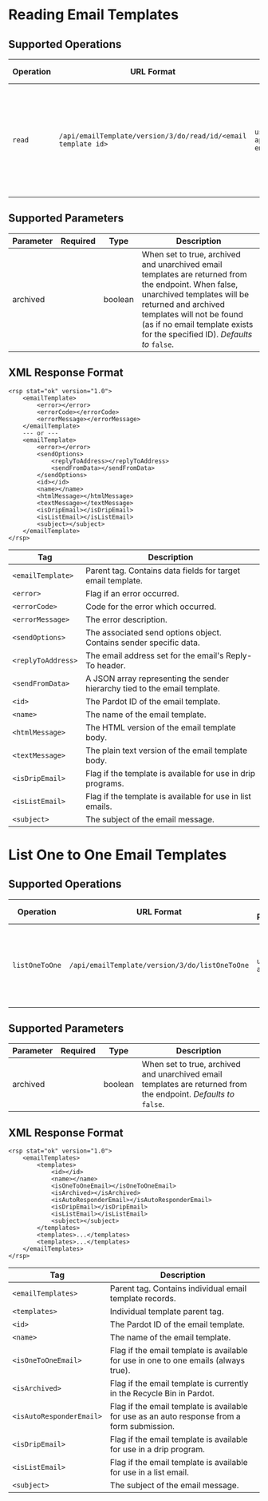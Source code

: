 # Reading Email Templates


## Supported Operations<a name="71862-supported-operations" id="supported-operations"></a>


| **Operation** | **URL Format**                             | **Required Parameters** | **Description**  |
| ------------- | ------------------------------------------ | ----------------------- | -----------------|
| `read` | `/api/emailTemplate/version/3/do/read/id/<email template id>` | `user_key, api_key, emailTemplateId` | Returns the data for the email template specified by `<id>`. `<id>` is the Pardot ID of the target email template. |

## [](#supported-parameters-)Supported Parameters

| Parameter              | Required         | Type                                                                | Description |
|------------------------|------------------|------------------------------------------------------------------------|-------------|
| archived |  | boolean | When set to true, archived and unarchived email templates are returned from the endpoint. When false, unarchived templates will be returned and archived templates will not be found (as if no email template exists for the specified ID). _Defaults to_ `false`. |


## XML Response Format

```
<rsp stat="ok" version="1.0">
    <emailTemplate>
        <error></error>
        <errorCode></errorCode>
        <errorMessage></errorMessage>
    </emailTemplate>
    --- or ---
    <emailTemplate>
        <error></error>
        <sendOptions>
            <replyToAddress></replyToAddress>
            <sendFromData></sendFromData>
        </sendOptions>
        <id></id>
        <name></name>
        <htmlMessage></htmlMessage>
        <textMessage></textMessage>
        <isDripEmail></isDripEmail>
        <isListEmail></isListEmail>
        <subject></subject>
    </emailTemplate>
</rsp>
```

| **Tag** | **Description** |
| ------- | --------------- |
| `<emailTemplate>` | Parent tag. Contains data fields for target email template. |
| `<error>` | Flag if an error occurred. |
| `<errorCode>` | Code for the error which occurred. |
| `<errorMessage>` | The error description. |
| `<sendOptions>` | The associated send options object. Contains sender specific data. |
| `<replyToAddress>` | The email address set for the email's Reply-To header. |
| `<sendFromData>` | A JSON array representing the sender hierarchy tied to the email template. |
| `<id>` | The Pardot ID of the email template. |
| `<name>` | The name of the email template. |
| `<htmlMessage>` | The HTML version of the email template body. |
| `<textMessage>` | The plain text version of the email template body. |
| `<isDripEmail>` | Flag if the template is available for use in drip programs. |
| `<isListEmail>` | Flag if the template is available for use in list emails. |
| `<subject>` | The subject of the email message. |

# List One to One Email Templates

## Supported Operations<a name="71862-supported-operations" id="supported-operations"></a>

| **Operation** | **URL Format**                             | **Required Parameters** | **Description**  |
| ------------- | ------------------------------------------ | ----------------------- | -----------------|
| `listOneToOne` | `/api/emailTemplate/version/3/do/listOneToOne` | `user_key, api_key` | Returns a list of email templates which are enabled for use in one to one emails. |

## [](#71862-supported-parameters-)Supported Parameters

| Parameter              | Required         | Type                                                                | Description |
|------------------------|------------------|------------------------------------------------------------------------|-------------|
| archived |  | boolean | When set to true, archived and unarchived email templates are returned from the endpoint. _Defaults to_ `false`. |

## XML Response Format

```
<rsp stat="ok" version="1.0">
    <emailTemplates>
        <templates>
            <id></id>
            <name></name>
            <isOneToOneEmail></isOneToOneEmail>
            <isArchived></isArchived>
            <isAutoResponderEmail></isAutoResponderEmail>
            <isDripEmail></isDripEmail>
            <isListEmail></isListEmail>
            <subject></subject>
        </templates>
        <templates>...</templates>
        <templates>...</templates>
    </emailTemplates>
</rsp>
```

| **Tag** | **Description** |
| ------- | --------------- |
| `<emailTemplates>` | Parent tag. Contains individual email template records. |
| `<templates>` | Individual template parent tag. |
| `<id>` | The Pardot ID of the email template. |
| `<name>` | The name of the email template. |
| `<isOneToOneEmail>` | Flag if the email template is available for use in one to one emails (always true). |
| `<isArchived>` | Flag if the email template is currently in the Recycle Bin in Pardot. |
| `<isAutoResponderEmail>` | Flag if the email template is available for use as an auto response from a form submission. |
| `<isDripEmail>` | Flag if the email template is available for use in a drip program. |
| `<isListEmail>` | Flag if the email template is available for use in a list email. |
| `<subject>` | The subject of the email message. |

